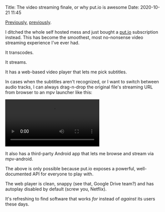 Title: The video streaming finale, or why put.io is awesome
Date: 2020-10-21 11:45


[Previously](/posts/streaming-videos-from-google-drive-a-second-attempt/),
[previously](/posts/towards-an-acceptable-video-playing-experience/).


I ditched the whole self hosted mess and just bought a [put.io](https://put.io)
subscription instead. This has become the smoothest, most no-nonsense video
streaming experience I've ever had.

It transcodes.

It streams.

It has a web-based video player that lets me pick subtitles.

In cases when the subtitles aren't recognized, or I want to switch between
audio tracks, I can always drag-n-drop the original file's streaming URL from
browser to an mpv launcher like this:

<video controls>
  <source src="/images/put.io_01_mpv.mp4" type="video/mp4">
</video>


It also has a third-party Android app that lets me browse and stream via
mpv-android.

The above is only possible because put.io exposes a powerful, well-documented
API for everyone to play with.

The web player is clean, snappy (see that, Google Drive team?) and has
autoplay disabled by default (screw you, Netflix).

It's refreshing to find software that works _for_ instead of _against_ its
users these days.

